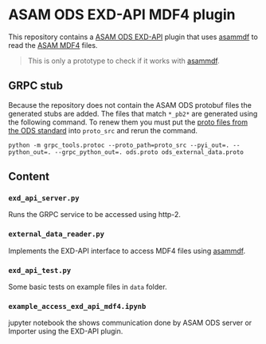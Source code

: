 # ASAM ODS EXD-API MDF4 plugin

This repository contains a [ASAM ODS EXD-API](https://www.asam.net/standards/detail/ods/) plugin that uses [asammdf](https://pypi.org/project/asammdf/) to read the [ASAM MDF4](https://www.asam.net/standards/detail/mdf/wiki/) files.

> This is only a prototype to check if it works with [asammdf](https://pypi.org/project/asammdf/).


## GRPC stub

Because the repository does not contain the ASAM ODS protobuf files the generated stubs are added.
The files that match `*_pb2*` are generated using the following command. To renew them you must put the 
[proto files from the ODS standard](https://github.com/asam-ev/ASAM-ODS-Interfaces) into `proto_src` and rerun the command.

```
python -m grpc_tools.protoc --proto_path=proto_src --pyi_out=. --python_out=. --grpc_python_out=. ods.proto ods_external_data.proto
```

## Content

### `exd_api_server.py`

Runs the GRPC service to be accessed using http-2.

### `external_data_reader.py`

Implements the EXD-API interface to access MDF4 files using [asammdf](https://pypi.org/project/asammdf/).

### `exd_api_test.py`

Some basic tests on example files in `data` folder.

### `example_access_exd_api_mdf4.ipynb`

jupyter notebook the shows communication done by ASAM ODS server or Importer using the EXD-API plugin.
